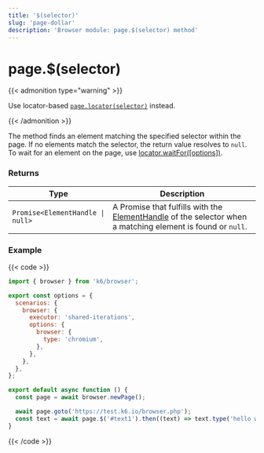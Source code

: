 ```yaml
---
title: '$(selector)'
slug: 'page-dollar'
description: 'Browser module: page.$(selector) method'
---
```


# page.$(selector)

{{< admonition type="warning" >}}

Use locator-based [`page.locator(selector)`](https://grafana.com/docs/k6/<K6_VERSION>/javascript-api/k6-browser/page/locator/) instead.

{{< /admonition >}}

The method finds an element matching the specified selector within the page. If no elements match the selector, the return value resolves to `null`. To wait for an element on the page, use [locator.waitFor([options])](https://grafana.com/docs/k6/<K6_VERSION>/javascript-api/k6-browser/locator/waitfor/).

### Returns

| Type                             | Description                                                                                                                                                                                     |
| -------------------------------- | ----------------------------------------------------------------------------------------------------------------------------------------------------------------------------------------------- |
| `Promise<ElementHandle \| null>` | A Promise that fulfills with the [ElementHandle](https://grafana.com/docs/k6/<K6_VERSION>/javascript-api/k6-browser/elementhandle/) of the selector when a matching element is found or `null`. |

### Example

{{< code >}}

```javascript
import { browser } from 'k6/browser';

export const options = {
  scenarios: {
    browser: {
      executor: 'shared-iterations',
      options: {
        browser: {
          type: 'chromium',
        },
      },
    },
  },
};

export default async function () {
  const page = await browser.newPage();

  await page.goto('https://test.k6.io/browser.php');
  const text = await page.$('#text1').then((text) => text.type('hello world'));
}
```

{{< /code >}}
